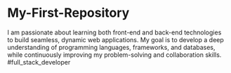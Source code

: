 # My-First-Repository
I am passionate about learning both front-end and back-end technologies to build seamless, dynamic web applications. My goal is to develop a deep understanding of programming languages, frameworks, and databases, while continuously improving my problem-solving and collaboration skills. #full_stack_developer
